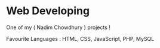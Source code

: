 # Web Developing
One of my ( Nadim Chowdhury ) projects !

Favourite Languages : 
HTML, CSS, JavaScript, PHP, MySQL
